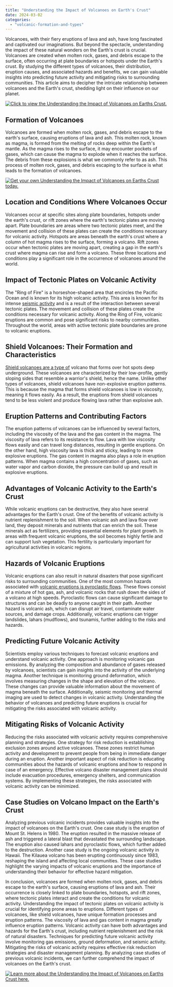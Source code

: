 ```yaml
---
title: "Understanding the Impact of Volcanoes on Earth's Crust"
date: 2024-03-02
categories: 
  - "volcanic-formation-and-types"
---
```


Volcanoes, with their fiery eruptions of lava and ash, have long fascinated and captivated our imaginations. But beyond the spectacle, understanding the impact of these natural wonders on the Earth's crust is crucial. Volcanoes are created when molten rock, gases, and debris escape to the surface, often occurring at plate boundaries or hotspots under the Earth's crust. By studying the different types of volcanoes, their distribution, eruption causes, and associated hazards and benefits, we can gain valuable insights into predicting future activity and mitigating risks to surrounding communities. This article aims to decipher the intricate relationship between volcanoes and the Earth's crust, shedding light on their influence on our planet.

[![Click to view the Understanding the Impact of Volcanoes on Earths Crust.](images/visit-official-website-blue-1.png "Click to view the Understanding the Impact of Volcanoes on Earths Crust.")](https://www.hawaiitours.com/?ref=poolboy17 "Click to view the Understanding the Impact of Volcanoes on Earths Crust.")

## Formation of Volcanoes

Volcanoes are formed when molten rock, gases, and debris escape to the earth's surface, causing eruptions of lava and ash. This molten rock, known as magma, is formed from the melting of rocks deep within the Earth's mantle. As the magma rises to the surface, it may encounter pockets of gases, which can cause the magma to explode when it reaches the surface. The debris from these explosions is what we commonly refer to as ash. This process of molten rock, gases, and debris escaping to the surface is what leads to the formation of volcanoes.

[![Get your own Understanding the Impact of Volcanoes on Earths Crust today.](images/visit-official-website-light-green-41-58.png "Get your own Understanding the Impact of Volcanoes on Earths Crust today.")](https://www.hawaiitours.com/?ref=poolboy17 "Get your own Understanding the Impact of Volcanoes on Earths Crust today.")

## Location and Conditions Where Volcanoes Occur

Volcanoes occur at specific sites along plate boundaries, hotspots under the earth's crust, or rift zones where the earth's tectonic plates are moving apart. Plate boundaries are areas where two tectonic plates meet, and the movement and collision of these plates can create the conditions necessary for volcanic activity. Hotspots are areas beneath the earth's crust where a column of hot magma rises to the surface, forming a volcano. Rift zones occur when tectonic plates are moving apart, creating a gap in the earth's crust where magma can rise and form a volcano. These three locations and conditions play a significant role in the occurrence of volcanoes around the world.

## Impact of Tectonic Plates on Volcanic Activity

The "Ring of Fire" is a horseshoe-shaped area that encircles the Pacific Ocean and is known for its high volcanic activity. This area is known for its intense [seismic activity](https://magmamatters.com/the-art-and-science-of-volcano-monitoring/ "The Art and Science of Volcano Monitoring") and is a result of the interaction between several tectonic plates. The movement and collision of these plates create the conditions necessary for volcanic activity. Along the Ring of Fire, volcanic eruptions are common and pose significant risks to nearby communities. Throughout the world, areas with active tectonic plate boundaries are prone to volcanic eruptions.

## Shield Volcanoes: Their Formation and Characteristics

[Shield volcanoes are a type of](https://magmamatters.com/understanding-volcanic-formation-a-comprehensive-guide/ "Understanding Volcanic Formation: A Comprehensive Guide") volcano that forms over hot spots deep underground. These volcanoes are characterized by their low-profile, gently sloping sides that resemble a warrior's shield, hence the name. Unlike other types of volcanoes, shield volcanoes have non-explosive eruption patterns. This is because the magma that forms shield volcanoes is low in viscosity, meaning it flows easily. As a result, the eruptions from shield volcanoes tend to be less violent and produce flowing lava rather than explosive ash.

## Eruption Patterns and Contributing Factors

The eruption patterns of volcanoes can be influenced by several factors, including the viscosity of the lava and the gas content in the magma. The viscosity of lava refers to its resistance to flow. Lava with low viscosity flows easily and can travel long distances, resulting in gentle eruptions. On the other hand, high viscosity lava is thick and sticky, leading to more explosive eruptions. The gas content in magma also plays a role in eruption patterns. When magma contains a high concentration of gases, such as water vapor and carbon dioxide, the pressure can build up and result in explosive eruptions.

## Advantages of Volcanic Activity to the Earth's Crust

While volcanic eruptions can be destructive, they also have several advantages for the Earth's crust. One of the benefits of volcanic activity is nutrient replenishment to the soil. When volcanic ash and lava flow over land, they deposit minerals and nutrients that can enrich the soil. These minerals act as fertilizers, providing essential elements for plant growth. In areas with frequent volcanic eruptions, the soil becomes highly fertile and can support lush vegetation. This fertility is particularly important for agricultural activities in volcanic regions.

## Hazards of Volcanic Eruptions

Volcanic eruptions can also result in natural disasters that pose significant risks to surrounding communities. One of the most common hazards associated with [volcanic eruptions is pyroclastic flows](https://magmamatters.com/the-environmental-impact-of-volcanic-eruptions-2/ "The Environmental Impact of Volcanic Eruptions"). These flows consist of a mixture of hot gas, ash, and volcanic rocks that rush down the sides of a volcano at high speeds. Pyroclastic flows can cause significant damage to structures and can be deadly to anyone caught in their path. Another hazard is volcanic ash, which can disrupt air travel, contaminate water sources, and damage crops. Additionally, volcanic eruptions can trigger landslides, lahars (mudflows), and tsunamis, further adding to the risks and hazards.

## Predicting Future Volcanic Activity

Scientists employ various techniques to forecast volcanic eruptions and understand volcanic activity. One approach is monitoring volcanic gas emissions. By analyzing the composition and abundance of gases released by volcanoes, scientists can gain insights into the activity of the underlying magma. Another technique is monitoring ground deformation, which involves measuring changes in the shape and elevation of the volcano. These changes can provide valuable information about the movement of magma beneath the surface. Additionally, seismic monitoring and thermal imaging are used to detect changes in volcanic activity. Understanding the behavior of volcanoes and predicting future eruptions is crucial for mitigating the risks associated with volcanic activity.

## Mitigating Risks of Volcanic Activity

Reducing the risks associated with volcanic activity requires comprehensive planning and strategies. One strategy for risk reduction is establishing exclusion zones around active volcanoes. These zones restrict human activity and development to prevent people from being in immediate danger during an eruption. Another important aspect of risk reduction is educating communities about the hazards of volcanic eruptions and how to respond in case of an emergency. Effective volcano disaster management plans should include evacuation procedures, emergency shelters, and communication systems. By implementing these strategies, the risks associated with volcanic activity can be minimized.

## Case Studies on Volcano Impact on the Earth's Crust

Analyzing previous volcanic incidents provides valuable insights into the impact of volcanoes on the Earth's crust. One case study is the eruption of Mount St. Helens in 1980. The eruption resulted in the massive release of ash and triggered a lateral blast that devastated the surrounding landscape. The eruption also caused lahars and pyroclastic flows, which further added to the destruction. Another case study is the ongoing volcanic activity in Hawaii. The Kilauea volcano has been erupting continuously since 1983, reshaping the island and affecting local communities. These case studies highlight the varying impacts of volcanic eruptions and the importance of understanding their behavior for effective hazard mitigation.

In conclusion, volcanoes are formed when molten rock, gases, and debris escape to the earth's surface, causing eruptions of lava and ash. Their occurrence is closely linked to plate boundaries, hotspots, and rift zones, where tectonic plates interact and create the conditions for volcanic activity. Understanding the impact of tectonic plates on volcanic activity is crucial for identifying prone areas to eruptions. Different types of volcanoes, like shield volcanoes, have unique formation processes and eruption patterns. The viscosity of lava and gas content in magma greatly influence eruption patterns. Volcanic activity can have both advantages and hazards for the Earth's crust, including nutrient replenishment and the risk of natural disasters. Techniques for predicting future volcanic activity involve monitoring gas emissions, ground deformation, and seismic activity. Mitigating the risks of volcanic activity requires effective risk reduction strategies and disaster management planning. By analyzing case studies of previous volcanic incidents, we can further comprehend the impact of volcanoes on the Earth's crust.

[![Learn more about the Understanding the Impact of Volcanoes on Earths Crust here.](images/visit-official-website-light-pink-6.png "Learn more about the Understanding the Impact of Volcanoes on Earths Crust here.")](https://www.hawaiitours.com/?ref=poolboy17 "Learn more about the Understanding the Impact of Volcanoes on Earths Crust here.")
